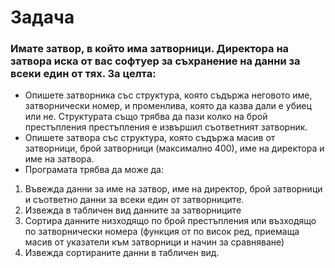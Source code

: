 # Задача


### Имате затвор, в който има затворници. Директора на затвора иска от вас софтуер за съхранение на данни за всеки един от тях. За целта:
* Опишете затворника със структура, която съдържа неговото име, затворнически номер, и променлива, която да казва дали е убиец или не.
Структурата също трябва да пази колко на брой престъпления престъпления е извършил съответният затворник.
* Опишете затвора със структура, която съдържа масив от затворници, брой затворници (максимално 400), име на директора и име на затвора.
* Програмата трябва да може да:
1. Въвежда данни за име на затвор, име на директор, брой затворници и съответно данни за всеки един от затворниците.
2. Извежда в табличен вид данните за затворниците
3. Сортира данните низходящо по брой престъпления или възходящо по затворнически номера
(функция от по висок ред, приемаща масив от указатели към затворници и начин за сравняване)
4. Извежда сортираните данни в табличен вид.
